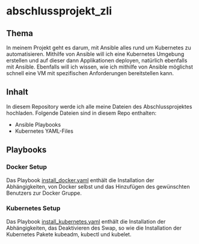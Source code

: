 # abschlussprojekt_zli
## Thema
In meinem Projekt geht es darum, mit Ansible alles rund um Kubernetes zu automatisieren. Mithilfe von Ansible will ich eine Kubernetes Umgebung erstellen und auf dieser dann Applikationen deployen, natürlich ebenfalls mit Ansible. Ebenfalls will ich wissen, wie ich mithilfe von Ansible möglichst schnell eine VM mit spezifischen Anforderungen bereitstellen kann. 
## Inhalt
In diesem Repository werde ich alle meine Dateien des Abschlussprojektes hochladen.
Folgende Dateien sind in diesem Repo enthalten:
- Ansible Playbooks
- Kubernetes YAML-Files
## Playbooks
### Docker Setup
Das Playbook [install_docker.yaml](https://github.com/nathanaugsburger/abschlussprojekt_zli/blob/main/playbooks/install_docker.yaml)
enthält die Installation der Abhängigkeiten, von Docker selbst und das Hinzufügen des gewünschten Benutzers zur Docker Gruppe.
### Kubernetes Setup
Das Playbook [install_kubernetes.yaml](https://github.com/nathanaugsburger/abschlussprojekt_zli/blob/main/playbooks/install_kubernetes.yaml)
enthält die Installation der Abhängigkeiten, das Deaktivieren des Swap, so wie die Installation der Kubernetes Pakete kubeadm, kubectl und kubelet.
